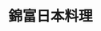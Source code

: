 ---
title: "錦富日本料理"
description: "錦富日本料理"
layout: shop
keywords:
  - 美食競賽
  - 台灣美食
  - 美食精選
datePublished: "2025-06-30"
dateModified: "2025-07-05"
city: "台北市"
district: "松山區"
address: "台北市松山區民生東路五段137巷6弄36號"
phone: "0227486356"
geo: "25.060297657276408, 121.56293532605065"
google_map: "https://maps.app.goo.gl/ZGrdFkBeUqgEwVG76"
footinder: "https://footinder.com.tw/%E5%8F%B0%E5%8C%97%E5%B8%82%E6%9D%BE%E5%B1%B1%E5%8D%80/36934/"
official: ""
award:
  - name: "500盤"
    year: "2024"
    entries:
      - dishes:
          - "鮑魚冷盤"

---